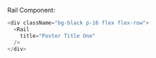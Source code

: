 Rail Component:

```js
<div className="bg-black p-16 flex flex-row">
  <Rail
    title="Poster Title One"
  />
</div>
```